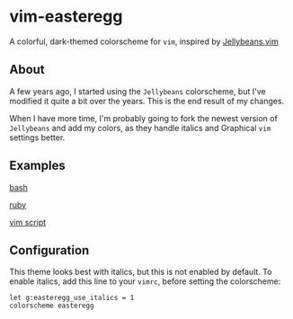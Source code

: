 # vim-easteregg
A colorful, dark-themed colorscheme for `vim`, inspired by
[Jellybeans.vim](https://github.com/nanotech/jellybeans.vim/blob/master/colors/jellybeans.vim)

## About
A few years ago, I started using the `Jellybeans` colorscheme, but I've modified
it quite a bit over the years. This is the end result of my changes.

When I have more time, I'm probably going to fork the newest version of
`Jellybeans` and add my colors, as they handle italics and Graphical `vim`
settings better.

## Examples
[bash](resource/bash.jpg)

[ruby](resource/ruby.jpg)

[vim script](resource/vimscript.jpg)

## Configuration
This theme looks best with italics, but this is not enabled by default. To
enable italics, add this line to your `vimrc`, before setting the colorscheme:

```vim
let g:easteregg_use_italics = 1
colorscheme easteregg
```

